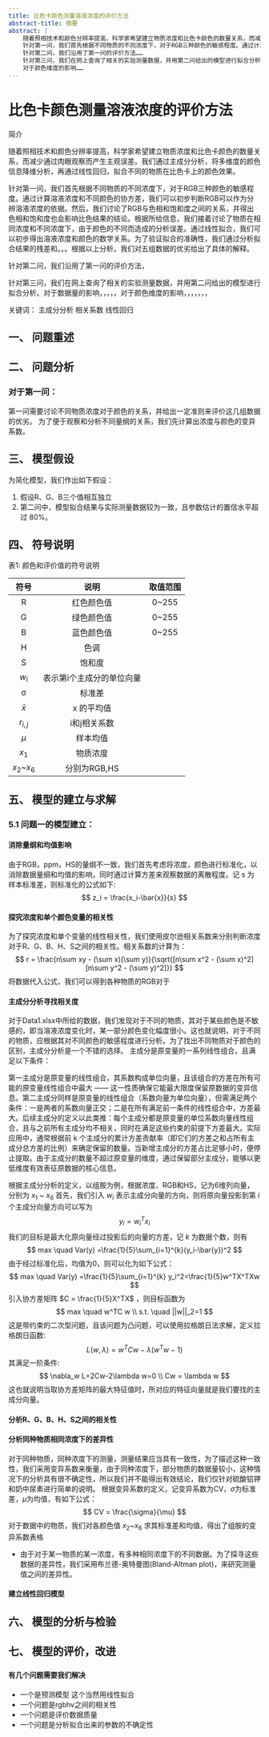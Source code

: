 ```yaml
---
title: 比色卡颜色测量溶液浓度的评价方法
abstract-title: 摘要
abstract: |
    随着照相技术和颜色分辨率提高，科学家希望建立物质浓度和比色卡颜色的数量关系，而减少通过肉眼观察而产生主观误差。我们通过主成分分析，将多维度的颜色信息降维分析，再通过线性回归，拟合不同的物质在比色卡上的颜色效果。
    针对第一问，我们首先根据不同物质的不同浓度下，对于RGB三种颜色的敏感程度。通过计算溶液浓度和不同颜色的协方差，我们可以初步判断RGB可以作为分辨溶液浓度的依据。然后，我们讨论了RGB与色相和饱和度之间的关系，并得出色相和饱和度也会影响比色结果的结论。根据所给信息，我们接着讨论了物质在相同浓度和不同浓度下，由于颜色的不同而造成的分析误差。通过线性拟合，我们可以初步得出溶液浓度和颜色的数学关系。为了验证拟合的准确性，我们通过分析拟合结果的残差和……根据以上分析，我们对五组数据的优劣给出了具体的解释。
    针对第二问，我们沿用了第一问的评价方法……
    针对第三问，我们在网上查询了相关的实验测量数据，并用第二问给出的模型进行拟合分析。对于数据量的影响……
    对于颜色维度的影响……
---
```

# 比色卡颜色测量溶液浓度的评价方法
简介

随着照相技术和颜色分辨率提高，科学家希望建立物质浓度和比色卡颜色的数量关系，而减少通过肉眼观察而产生主观误差。我们通过主成分分析，将多维度的颜色信息降维分析，再通过线性回归，拟合不同的物质在比色卡上的颜色效果。

针对第一问，我们首先根据不同物质的不同浓度下，对于RGB三种颜色的敏感程度。通过计算溶液浓度和不同颜色的协方差，我们可以初步判断RGB可以作为分辨溶液浓度的依据。然后，我们讨论了RGB与色相和饱和度之间的关系，并得出色相和饱和度也会影响比色结果的结论。根据所给信息，我们接着讨论了物质在相同浓度和不同浓度下，由于颜色的不同而造成的分析误差。通过线性拟合，我们可以初步得出溶液浓度和颜色的数学关系。为了验证拟合的准确性，我们通过分析拟合结果的残差和。。。根据以上分析，我们对五组数据的优劣给出了具体的解释。


针对第二问，我们沿用了第一问的评价方法，


针对第三问，我们在网上查询了相关的实验测量数据，并用第二问给出的模型进行拟合分析。对于数据量的影响，，，，，对于颜色维度的影响，，，，，，，


关键词： 主成分分析      相关系数     线性回归














## 一、 问题重述

###













## 二、 问题分析

### 对于第一问：
第一问需要讨论不同物质浓度对于颜色的关系，并给出一定准则来评价这几组数据的优劣。
为了便于观察和分析不同量纲的关系，我们先计算出浓度与颜色的变异系数。














## 三、 模型假设
为简化模型，我们作出如下假设：
1. 假设R、G、B三个值相互独立
2. 第二问中，模型拟合结果与实际测量数据较为一致，且参数估计的置信水平超过 80%。

## 四、 符号说明

表1: 颜色和评价值的符号说明

| 符号    | 说明               | 取值范围  |
|:---------:|:--------------------:|:-----------:|
| R       | 红色颜色值         | 0~255     |
| G       | 绿色颜色值         | 0~255     |
| B       | 蓝色颜色值         | 0~255     |
| H       | 色调               |           |
| S       | 饱和度             |           |
| $w_i$     | 表示第i个主成分的单位向量 |           |
| σ       | 标准差             |           |
| $\bar{x}$ | x 的平均值      |           |
| $r_{i,j}$ | i和j相关系数       |           |
| $\mu$ |样本均值                |           |
| $x_1$ |       物质浓度         |             |
| $x_2$~$x_6$ |       分别为RGB,HS         |             |



















## 五、 模型的建立与求解

### 5.1 问题一的模型建立：
#### 消除量纲和均值影响
由于RGB，ppm，HS的量纲不一致，我们首先考虑将浓度，颜色进行标准化，以消除数据量纲和均值的影响，同时通过计算方差来观察数据的离散程度。记 s 为样本标准差，则标准化的公式如下:
$$
z_i = \frac{x_i-\bar{x}}{s}
$$
#### 探究浓度和单个颜色变量的相关性

为了探究浓度和单个变量的线性相关性，我们使用皮尔逊相关系数来分别判断浓度对于R、G、B、H、S之间的相关性。相关系数的计算为：
$$
r = \frac{n\sum xy - (\sum x)(\sum y)}{\sqrt{[n\sum x^2 - (\sum x)^2][n\sum y^2 - (\sum y)^2]}}
$$
将数据代入公式，我们可以得到各种物质的RGB对于
#### 主成分分析寻找相关度
对于Data1.xlsx中所给的数据，我们发现对于不同的物质，其对于某些颜色是不敏感的，即当溶液浓度变化时，某一部分颜色变化幅度很小。这也就说明，对于不同的物质，应根据其对不同颜色的敏感程度进行分析。为了找出不同物质对于颜色的区别，主成分分析是一个不错的选择。
主成分是原变量的一系列线性组合，且满足以下条件：

第一主成分是原变量的线性组合，其系数构成单位向量，且该组合的方差在所有可能的原变量线性组合中最大 —— 这一性质确保它能最大限度保留原数据的变异信息。第二主成分同样是原变量的线性组合（系数向量为单位向量），但需满足两个条件：一是两者的系数向量正交；二是在所有满足前一条件的线性组合中，方差最大。后续主成分的定义以此类推：每个主成分都是原变量的单位系数向量线性组合，且与之前所有主成分均不相关，同时在满足这些约束的前提下方差最大。实际应用中，通常根据前 k 个主成分的累计方差贡献率（即它们的方差之和占所有主成分总方差的比例）来确定保留的数量。当新增主成分的方差占比足够小时，便停止提取。由于主成分的数量不超过原变量的维度，通过保留部分主成分，能够以更低维度有效表征原数据的核心信息。

根据主成分分析的定义，以组胺为例，根据浓度、RGB和HS，记为6维列向量，分别为 $x_1$ ~ $x_6$ 首先，我们引入 $w_i$ 表示主成分向量的方向，则将原向量投影到第 $i$ 个主成分向量方向可以写为
$$
y_i = w^T_ix_i
$$
我们的目标是最大化原向量经过投影后的向量的方差，记 $k$ 为数据个数，则有
$$
max \quad Var(y) =\frac{1}{5}\sum_{i=1}^{k}(y_i-\bar{y})^2
$$
由于经过标准化后，均值为0，则可以化为如下公式：
$$
max \quad Var(y) =\frac{1}{5}\sum_{i=1}^{k} y_i^2=\frac{1}{5}w^TX^TXw
$$
引入协方差矩阵 $C = \frac{1}{5}X^TX$ ，则目标函数为
$$
max \quad w^TC w \\
s.t. \quad ||w||_2=1
$$
这是带约束的二次型问题，且该问题为凸问题，可以使用拉格朗日法求解，定义拉格朗日函数:
$$
L(w,\lambda) = w^TCw-\lambda(w^Tw-1)
$$
其满足一阶条件:
$$
\nabla_w L=2Cw-2\lambda w=0 \\
Cw = \lambda w
$$
这也就说明当取协方差矩阵的最大特征值时，所对应的特征向量就是我们要找的主成分向量。


#### 分析R、G、B、H、S之间的相关性

#### 分析同种物质相同浓度下的差异性
对于同种物质，同种浓度下的测量，测量结果应当具有一致性，为了描述这种一致性，我们采用变异系数来衡量，由于同种浓度下，部分物质的数据量较小，这种情况下的分析具有很不确定性，所以我们并不能得出有效结论，我们仅针对硫酸铝钾和奶中尿素进行简单的说明。
根据变异系数的定义，记变异系数为CV，$\sigma$为标准差，$\mu$为均值，有如下公式：
$$ 
CV =  \frac{\sigma}{\mu}
$$
对于数据中的物质，我们对各颜色值 $x_2$~$x_6$ 求其标准差和均值，得出了组胺的变异系数表格



+ 由于对于某一物质的某一浓度，有多种相同浓度下的不同数据。为了探寻这些数据的差异性，我们采用布兰德-奥特曼图(Bland-Altman plot)，来研究测量值之间的差异性。



#### 建立线性回归模型












## 六、 模型的分析与检验

###













## 七、 模型的评价，改进

###


#### 有几个问题需要我们解决
+ 一个是预测模型 这个当然用线性拟合
+ 一个问题是rgbhv之间的相关性
+ 一个问题是评价数据质量
+ 一个问题是分析拟合出来的参数的不确定性

